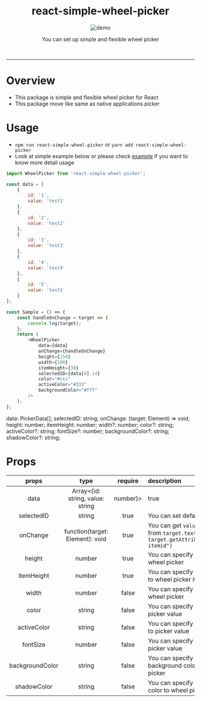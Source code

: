 <div align="center">
  <h1>react-simple-wheel-picker</h1>
	<img src="https://raw.githubusercontent.com/keiya01/react-simple-wheel-picker/master/wheel_picker.gif" alt="demo">
	<br>
	<p>You can set up simple and flexible wheel picker</p>
	<br>
</div>
<hr/>

# Overview

- This package is simple and flexible wheel picker for React
- This package move like same as native applications picker

# Usage

- `npm run react-simple-wheel-picker` or `yarn add react-simple-wheel-picker`
- Look at simple example below or please check [example](https://github.com/keiya01/react-simple-wheel-picker/tree/master/example) if you want to know more detail usage

```js
import WheelPicker from 'react-simple-wheel-picker';

const data = [
	{
		id: '1',
		value: 'test1'
	},
	{
		id: '2',
		value: 'test2'
	},
	{
		id: '3',
		value: 'test3'
	},
	{
		id: '4',
		value: 'test4'
	},
	{
		id: '5',
		value: 'test5'
	}
];

const Sample = () => {
	const handleOnChange = target => {
		console.log(target);
	};
	return (
		<WheelPicker
			data={data}
			onChange={handleOnChange}
			height={150}
			width={100}
			itemHeight={30}
			selectedID={data[0].id}
			color="#ccc"
			activeColor="#333"
			backgroundColor="#fff"
		/>
	);
};
```

data: PickerData[];
selectedID: string;
onChange: (target: Element) => void;
height: number;
itemHeight: number;
width?: number;
color?: string;
activeColor?: string;
fontSize?: number;
backgroundColor?: string;
shadowColor?: string;

# Props

|      props      |               type               | require  | description                                                                                   |
| :-------------: | :------------------------------: | :------: | :-------------------------------------------------------------------------------------------- |
|      data       | Array<{id: string, value: string | number}> | true                                                                                          | It should be array of object that have `id` and `value` |
|   selectedID    |              string              |   true   | You can set default data id                                                                   |
|    onChange     | function(target: Element): void  |   true   | You can get `value` or `id` from `target.textContent` or `target.getAttribute("data-itemid")` |
|     height      |              number              |   true   | You can specify height to wheel picker                                                        |
|   itemHeight    |              number              |   true   | You can specify item height to wheel picker item                                              |
|      width      |              number              |  false   | You can specify width to wheel picker                                                         |
|      color      |              string              |  false   | You can specify color to picker value                                                         |
|   activeColor   |              string              |  false   | You can specify active color to picker value                                                  |
|    fontSize     |              number              |  false   | You can specify font size to picker value                                                     |
| backgroundColor |              string              |  false   | You can specify background color to wheel picker                                              |
|   shadowColor   |              string              |  false   | You can specify shadow color to wheel picker                                                  |

